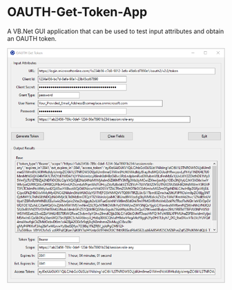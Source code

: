 # OAUTH-Get-Token-App
A VB.Net GUI application that can be used to test input attributes and obtain an OAUTH token.

![screenshot](/images/screenshot.png)
